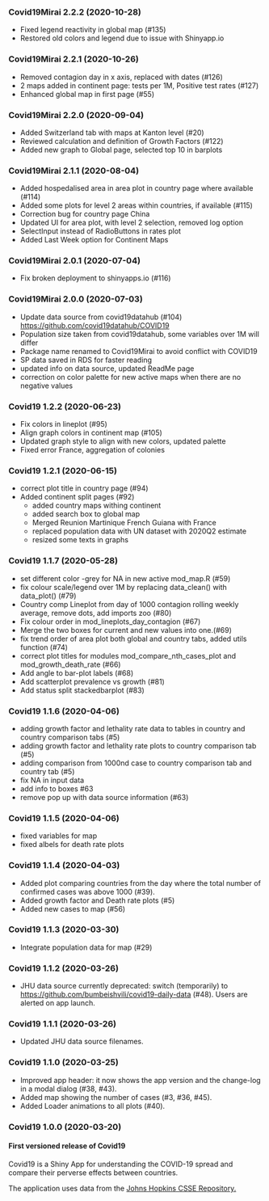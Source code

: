 ### Covid19Mirai 2.2.2 (2020-10-28)
- Fixed legend reactivity in global map (#135)
- Restored old colors and legend due to issue with Shinyapp.io

### Covid19Mirai 2.2.1 (2020-10-26)
- Removed contagion day in x axis, replaced with dates (#126)
- 2 maps added in continent page: tests per 1M, Positive test rates (#127)
- Enhanced global map in first page (#55)

### Covid19Mirai 2.2.0 (2020-09-04)
- Added Switzerland tab with maps at Kanton level (#20)
- Reviewed calculation and definition of Growth Factors (#122)
- Added new graph to Global page, selected top 10 in barplots

### Covid19Mirai 2.1.1 (2020-08-04)
- Added hospedalised area in area plot in country page where available (#114)
- Added some plots for level 2 areas within countries, if available (#115)
- Correction bug for country page China
- Updated UI for area plot, with level 2 selection, removed log option
- SelectInput instead of RadioButtons in rates plot
- Added Last Week option for Continent Maps

### Covid19Mirai 2.0.1 (2020-07-04)
- Fix broken deployment to shinyapps.io (#116)

### Covid19Mirai 2.0.0 (2020-07-03)
- Update data source from covid19datahub (#104)
https://github.com/covid19datahub/COVID19
- Population size taken from covid19datahub, some variables over 1M will differ
- Package name renamed to Covid19Mirai to avoid conflict with COVID19
- SP data saved in RDS for faster reading
- updated info on data source, updated ReadMe page
- correction on color palette for new active maps when there are no negative values

### Covid19 1.2.2 (2020-06-23)
- Fix colors in lineplot (#95)
- Align graph colors in continent map (#105)
- Updated graph style to align with new colors, updated palette
- Fixed error France, aggregation of colonies


### Covid19 1.2.1 (2020-06-15)
- correct plot title in country page (#94)
- Added continent split pages (#92)
  + added country maps withing continent
  + added search box to global map
  + Merged Reunion Martinique French Guiana with France
  + replaced population data with UN dataset with 2020Q2 estimate
  + resized some texts in graphs

### Covid19 1.1.7 (2020-05-28)

- set different color -grey for NA in new active mod_map.R (#59)
- fix colour scale/legend over 1M by replacing data_clean() with data_plot() (#79)
- Country comp Lineplot from day of 1000 contagion rolling weekly average, remove dots, add imports zoo (#80)
- Fix colour order in mod_lineplots_day_contagion (#67)
- Merge the two boxes for current and new values into one.(#69)
- fix trend order of area plot both global and country tabs, added utils function (#74)
- correct plot titles for modules mod_compare_nth_cases_plot and mod_growth_death_rate (#66)
- Add angle to bar-plot labels (#68)
- Add scatterplot prevalence vs growth (#81)
- Add status split stackedbarplot (#83)

### Covid19 1.1.6 (2020-04-06)

- adding growth factor and lethality rate data to tables in country and country comparison tabs (#5)
- adding growth factor and lethality rate plots to country comparison tab (#5)
- adding comparison from 1000nd case to country comparison tab and country tab (#5)
- fix NA in input data
- add info to boxes #63
- remove pop up with data source information (#63)

### Covid19 1.1.5 (2020-04-06)

- fixed variables for map
- fixed albels for death rate plots

### Covid19 1.1.4 (2020-04-03)

- Added plot comparing countries from the day where the total number of confirmed cases was above 1000 (#39).
- Added growth factor and Death rate plots (#5)
- Added new cases to map (#56)

### Covid19 1.1.3 (2020-03-30)

- Integrate population data for map (#29)

### Covid19 1.1.2 (2020-03-26)

- JHU data source currently deprecated: switch (temporarily) to https://github.com/bumbeishvili/covid19-daily-data (#48). Users are alerted on app launch.

### Covid19 1.1.1 (2020-03-26)

- Updated JHU data source filenames.

### Covid19 1.1.0 (2020-03-25)

- Improved app header: it now shows the app version and the change-log in  a modal dialog (#38, #43).
- Added map showing the number of cases (#3, #36, #45).
- Added Loader animations to all plots (#40).

### Covid19 1.0.0 (2020-03-20)

#### First versioned release of Covid19

Covid19 is a Shiny App for understanding the COVID-19 spread and compare their perverse effects between countries.

The application uses data from the [Johns Hopkins CSSE Repository.](https://github.com/CSSEGISandData/COVID-19)
